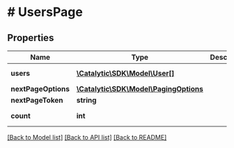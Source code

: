 # # UsersPage

## Properties

Name | Type | Description | Notes
------------ | ------------- | ------------- | -------------
**users** | [**\Catalytic\SDK\Model\User[]**](User.md) |  | [optional] [readonly] 
**nextPageOptions** | [**\Catalytic\SDK\Model\PagingOptions**](PagingOptions.md) |  | [optional] 
**nextPageToken** | **string** |  | [optional] 
**count** | **int** |  | [optional] [readonly] 

[[Back to Model list]](../../README.md#documentation-for-models) [[Back to API list]](../../README.md#documentation-for-api-endpoints) [[Back to README]](../../README.md)


